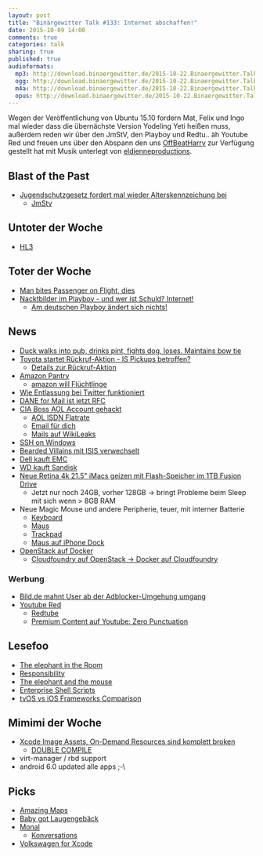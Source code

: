 ```yaml
---
layout: post
title: "Binärgewitter Talk #133: Internet abschaffen!"
date: 2015-10-09 14:00
comments: true
categories: talk
sharing: true
published: true
audioformats:
  mp3: http://download.binaergewitter.de/2015-10-22.Binaergewitter.Talk.133.mp3
  ogg: http://download.binaergewitter.de/2015-10-22.Binaergewitter.Talk.133.ogg
  m4a: http://download.binaergewitter.de/2015-10-22.Binaergewitter.Talk.133.m4a
  opus: http://download.binaergewitter.de/2015-10-22.Binaergewitter.Talk.133.opus
---
```

Wegen der Veröffentlichung von Ubuntu 15.10 fordern Mat, Felix und Ingo mal wieder dass die übernächste Version Yodeling Yeti heißen muss, außerdem reden wir über den JmStV, den Playboy und Redtu.. äh Youtube Red und freuen uns über den Abspann den uns [OffBeatHarry](https://soundcloud.com/offbeatharry ) zur Verfügung gestellt hat mit Musik unterlegt von [eldienneproductions](https://soundcloud.com/eldienneproductions ).

## Blast of the Past
- [Jugendschutzgesetz fordert mal wieder Alterskennzeichung bei]( http://www.gulli.com/news/26687-neues-jugendschutzgesetz-sieht-alterskennzeichnung-fuer-websites-vor-2015-10-22 )
    * [JmStv]( https://de.wikipedia.org/wiki/Jugendmedienschutz-Staatsvertrag )


## Untoter der Woche
- [HL3]( http://arstechnica.com/gaming/2015/10/half-life-3-totally-absolutely-confirmed-by-hidden-dota-2-update-file/ )

## Toter der Woche
- [Man bites Passenger on Flight, dies]( http://www.foxnews.com/travel/2015/10/19/brazilian-man-bites-passenger-on-irish-aircraft-collapses-and-dies-woman/ )
- [Nacktbilder im Playboy - und wer ist Schuld? Internet!]( http://www.nytimes.com/2015/10/13/business/media/nudes-are-old-news-at-playboy.html )
  * [Am deutschen Playboy ändert sich nichts!]( http://www.playboy.de/lifestyle/stellungnahme-von-playboy-chefredakteur-florian-boitin )

## News
- [Duck walks into pub, drinks pint, fights dog, loses. Maintains bow tie]( http://www.cheddarvalleygazette.co.uk/Duck-walks-pub-drinks-pint-fights-dog-loses/story-27972766-detail/story.html#1 )
- [Toyota startet Rückruf-Aktion - IS Pickups betroffen?]( https://twitter.com/extra3/status/656755629177053184 )
    * [Details zur Rückruf-Aktion]( http://www.zeit.de/wirtschaft/unternehmen/2015-10/toyota-rueckruf-autos-defekt )
- [Amazon Pantry]( http://www.amazon.de/amazon-pantry/b?ie=UTF8&node=5787992031 )
    * [amazon will Flüchtlinge](http://www.pcwelt.de/news/Amazon-Deutschland-will-Fluechtlinge-einstellen-fuer-das-Weihnachtsgeschaeft-Zeitungsbericht-9828981.html )
- [Wie Entlassung bei Twitter funktioniert]( http://arstechnica.com/business/2015/10/twitter-cuts-336-jobs-so-fast-an-ex-employee-learns-fate-by-no-access-notice/#p3 )
- [DANE for Mail ist jetzt RFC](http://www.heise.de/newsticker/meldung/IETF-verabschiedet-Standard-fuer-die-Absicherung-des-verschluesselten-Mail-Transports-2848049.html )
- [CIA Boss AOL Account gehackt](http://www.theregister.co.uk/2015/10/19/cia_aol_hack/ )
    * [AOL ISDN Flatrate](http://www.heise.de/newsticker/meldung/AOL-ab-August-DSL-und-ISDN-Flatrates-fuer-39-90-DM-Update-40128.html )
    * [Email für dich](http://www.amazon.de/gp/product/B004FHEKPA/ref=as_li_tl?ie=UTF8&camp=1638&creative=19454&creativeASIN=B004FHEKPA&linkCode=as2&tag=trektrip )
  * [Mails auf WikiLeaks]( https://wikileaks.org/cia-emails/ )
- [SSH on Windows]( http://blogs.msdn.com/b/powershell/archive/2015/10/19/openssh-for-windows-update.aspx  )
- [Bearded Villains mit ISIS verwechselt]( http://www.independent.co.uk/news/world/europe/police-called-to-meeting-of-beard-fans-in-sweden-after-passer-by-confuses-them-with-isis-terrorists-a6690711.html )
- [Dell kauft EMC]( http://arstechnica.com/information-technology/2015/10/dell-to-buy-storage-rival-emc-in-a-deal-worth-67-billion/ )
- [WD kauft Sandisk]( http://www.wdc.com/en/company/pressroom/releases/?release=e5f16023-3969-4cd0-bc3b-fe7e35572518 )
- [Neue Retina 4k 21.5" iMacs geizen mit Flash-Speicher im 1TB Fusion Drive]( http://www.apple.com/de/shop/buy-mac/imac?afid=p231%257Ccamref%253A11lrxG&cid=AOS-DE-Aff-PHG&product=MK452D/A&step=config# )
    * Jetzt nur noch 24GB, vorher 128GB -> bringt Probleme beim Sleep mit sich wenn > 8GB RAM
- Neue Magic Mouse und andere Peripherie, teuer, mit interner Batterie
    * [Keyboard]( http://www.apple.com/de/shop/product/MLA22Z/A/magic-keyboard-%E2%80%93-englisch-international )
    * [Maus]( http://www.apple.com/de/shop/product/MLA02/magic-mouse-2 )
    * [Trackpad]( http://www.apple.com/de/shop/product/MJ2R2/magic-trackpad-2 )
    * [Maus auf iPhone Dock]( https://twitter.com/cabel/status/654030946161680384 )
- [OpenStack auf Docker]( http://www.heise.de/open/meldung/Oracle-verpackt-OpenStack-in-Docker-Containern-2851885.html )
  - [Cloudfoundry auf OpenStack -> Docker auf Cloudfoundry]( http://www.heise.de/forum/iX/News-Kommentare/Oracle-verpackt-OpenStack-in-Docker-Containern/Mehr-Rekursion/posting-23836433/show/ )

### Werbung
- [Bild.de mahnt User ab der Adblocker-Umgehung umgang]( http://www.golem.de/news/adblocker-sperre-bild-de-mahnt-youtuber-wegen-erklaervideo-ab-1510-117011.html )
- [Youtube Red]( http://www.heise.de/newsticker/meldung/Abo-Dienst-YouTube-Red-Neues-Kapitel-bei-YouTube-2852323.html )
    * [Redtube]( http://www.redtube.com/ )
    * [Premium Content auf Youtube: Zero Punctuation]( https://www.youtube.com/channel/UCqg5FCR7NrpvlBWMXdt-5Vg )

## Lesefoo
- [The elephant in the Room]( http://samanthabielefeld.com/the-elephant-in-the-room )
- [Responsibility]( http://mattgemmell.com/responsibility/ )
- [The elephant and the mouse]( http://www.analogsenses.com/2015/10/20/the-elephant-and-the-mouse/ )
- [Enterprise Shell Scripts]( https://enterpriseshellscripts.com )
- [tvOS vs iOS Frameworks Comparison]( https://twitter.com/DavidOlesch/status/656126103921160192 )

## Mimimi der Woche
- [Xcode Image Assets, On-Demand Resources sind komplett broken]( https://twitter.com/ranterle/status/656765657954959360 )
  - [DOUBLE COMPILE]( https://www.youtube.com/watch?v=6WxJECOFg8w )
- virt-manager / rbd support
- android 6.0 updated alle apps ;-\

## Picks
- [Amazing Maps](https://twitter.com/Amazing_Maps )
- [Baby got Laugengebäck]( https://www.youtube.com/watch?v=YSAqTdc-Y2g )
- [Monal](http://monal.im/ )
    * [Konversations](https://play.google.com/store/apps/details?id=eu.siacs.conversations )
- [Volkswagen for Xcode]( https://github.com/cezheng/Volkswagen-Xcode )

